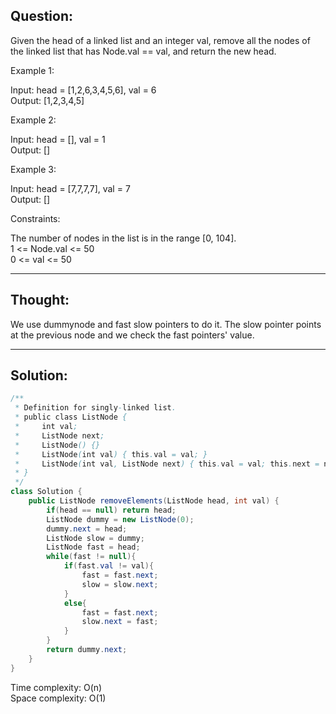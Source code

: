 ## Question:

Given the head of a linked list and an integer val, remove all the nodes of the linked list that has Node.val == val, and return the new head.  

Example 1:  
 
Input: head = [1,2,6,3,4,5,6], val = 6  
Output: [1,2,3,4,5]  

Example 2:  

Input: head = [], val = 1  
Output: []  

Example 3:  

Input: head = [7,7,7,7], val = 7  
Output: []  

Constraints:  

The number of nodes in the list is in the range [0, 104].  
1 <= Node.val <= 50  
0 <= val <= 50  

---
## Thought: 
We use dummynode and fast slow pointers to do it. The slow pointer points at the previous node and we check the fast pointers' value.

---
## Solution:
```Java
/**
 * Definition for singly-linked list.
 * public class ListNode {
 *     int val;
 *     ListNode next;
 *     ListNode() {}
 *     ListNode(int val) { this.val = val; }
 *     ListNode(int val, ListNode next) { this.val = val; this.next = next; }
 * }
 */
class Solution {
    public ListNode removeElements(ListNode head, int val) {
        if(head == null) return head;
        ListNode dummy = new ListNode(0);
        dummy.next = head;
        ListNode slow = dummy;
        ListNode fast = head;
        while(fast != null){
            if(fast.val != val){
                fast = fast.next;
                slow = slow.next;
            }
            else{
                fast = fast.next;
                slow.next = fast;
            }
        }
        return dummy.next;
    }
}
```
Time complexity: O(n)  
Space complexity: O(1)
